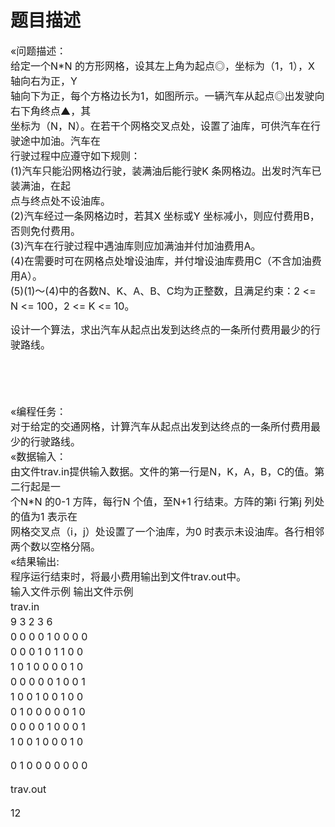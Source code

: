 # 题目描述


<span style="font-family:&#39;&#39;Microsoft YaHei&#39;&#39;;"><span style="font-size:16px;line-height:24px;"><span>«问题描述：</span><br/>
<span>给定一个N*N 的方形网格，设其左上角为起点◎，坐标为（1，1），X 轴向右为正，Y</span><br/>
<span>轴向下为正，每个方格边长为1，如图所示。一辆汽车从起点◎出发驶向右下角终点▲，其</span><br/>
<span>坐标为（N，N）。在若干个网格交叉点处，设置了油库，可供汽车在行驶途中加油。汽车在</span><br/>
<span>行驶过程中应遵守如下规则：</span><br/>
<span>(1)汽车只能沿网格边行驶，装满油后能行驶K 条网格边。出发时汽车已装满油，在起</span><br/>
<span>点与终点处不设油库。</span><br/>
<span>(2)汽车经过一条网格边时，若其X 坐标或Y 坐标减小，则应付费用B，否则免付费用。</span><br/>
<span>(3)汽车在行驶过程中遇油库则应加满油并付加油费用A。</span><br/>
<span>(4)在需要时可在网格点处增设油库，并付增设油库费用C（不含加油费用A）。</span><br/>
<span>(5)(1)～(4)中的各数N、K、A、B、C均为正整数，且满足约束：2 &lt;= N &lt;= 100，2 &lt;= K &lt;= 10。</span><br/>
</span></span> 
<p>
<span style="font-family:&#39;&#39;Microsoft YaHei&#39;&#39;;"><span style="font-size:16px;line-height:24px;"><span>设计一个算法，求出汽车从起点出发到达终点的一条所付费用最少的行驶路线。</span></span></span> 
</p>
<p>
<span style="font-family:&#39;&#39;Microsoft YaHei&#39;&#39;;"><span style="font-size:16px;line-height:24px;"><br/>
</span></span> 
</p>
<p>
<br/>
</p>
<span style="font-family:&#39;&#39;Microsoft YaHei&#39;&#39;;"><span style="font-size:16px;line-height:24px;"><span>«编程任务：<img src="/cogs/images/upload/image/20120405/20120405171852_40636.png" alt=""/></span><br/>
<span>对于给定的交通网格，计算汽车从起点出发到达终点的一条所付费用最少的行驶路线。</span><br/>
<span>«数据输入：</span><br/>
<span>由文件<span>trav.in</span>提供输入数据。文件的第一行是N，K，A，B，C的值。第二行起是一</span><br/>
<span>个N*N 的0-1 方阵，每行N 个值，至N+1 行结束。方阵的第i 行第j 列处的值为1 表示在</span><br/>
<span>网格交叉点（i，j）处设置了一个油库，为0 时表示未设油库。各行相邻两个数以空格分隔。</span><br/>
<span>«结果输出:</span><br/>
<span>程序运行结束时，将最小费用输出到文件<span>trav.out</span>中。</span><br/>
<span>输入文件示例 输出文件示例</span><br/>
<span><span>trav.in</span></span><br/>
<span>9 3 2 3 6</span><br/>
<span>0 0 0 0 1 0 0 0 0</span><br/>
<span>0 0 0 1 0 1 1 0 0</span><br/>
<span>1 0 1 0 0 0 0 1 0</span><br/>
<span>0 0 0 0 0 1 0 0 1</span><br/>
<span>1 0 0 1 0 0 1 0 0</span><br/>
<span>0 1 0 0 0 0 0 1 0</span><br/>
<span>0 0 0 0 1 0 0 0 1</span><br/>
<span>1 0 0 1 0 0 0 1 0</span><br/>
</span></span> 
<p>
<span style="font-family:&#39;&#39;Microsoft YaHei&#39;&#39;;"><span style="font-size:16px;line-height:24px;"><span>0 1 0 0 0 0 0 0 0</span></span></span> 
</p>
<p>
<span style="font-family:&#39;&#39;Microsoft YaHei&#39;&#39;;"><span style="font-size:16px;line-height:24px;"><span><span>trav.out</span><br/>
</span></span></span> 
</p>
<span style="font-family:&#39;&#39;Microsoft YaHei&#39;&#39;;"><span style="font-size:16px;line-height:24px;"> <span>12</span><br/>
<br/>
</span></span>
